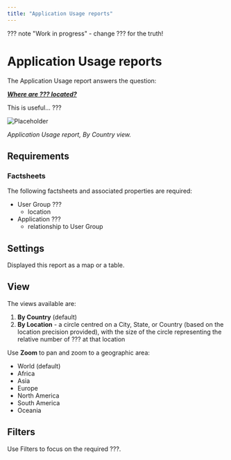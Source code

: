 ```yaml
---
title: "Application Usage reports"
---
```


??? note "Work in progress"
    - change ??? for the truth!

# Application Usage reports

The Application Usage report answers the question:

***[Where are ??? located?](../questions.md#???)***

This is useful... ???

![Placeholder](https://dummyimage.com/800x450/eee/aaa)

<!--
![](https://www.leanix.net/hubfs/worldmap-8-Col-XL.svg)
-->

*Application Usage report, By Country view.*

## Requirements

### Factsheets

The following factsheets and associated properties are required:

- User Group ???
    - location
- Application ???   
    - relationship to User Group 
    
<!--
#### Tags 

- No tags are required for this report

#### Other requirement

- No other requirements
-->


## Settings

Displayed this report as a map or a table. 

## View

The views available are: 

1. **By Country** (default)
2. **By Location** - a circle centred on a City, State, or Country (based on the location precision provided), with the size of the circle representing the relative number of ??? at that location

Use **Zoom** to pan and zoom to a geographic area:

- World (default)
- Africa
- Asia
- Europe
- North America
- South America
- Oceania


## Filters

Use Filters to focus on the required ???.

<!--
## Editing

This report cannot be edited
-->
